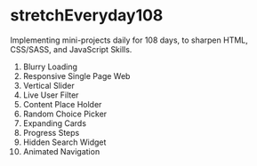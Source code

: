 # stretchEveryday108

Implementing mini-projects daily for 108 days, to sharpen HTML, CSS/SASS, and JavaScript Skills.

1. Blurry Loading
2. Responsive Single Page Web
3. Vertical Slider
4. Live User Filter
5. Content Place Holder
6. Random Choice Picker
7. Expanding Cards
8. Progress Steps
9. Hidden Search Widget
10. Animated Navigation
